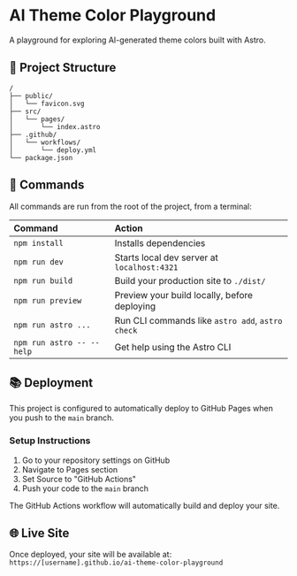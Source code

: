 # AI Theme Color Playground

A playground for exploring AI-generated theme colors built with Astro.

## 🚀 Project Structure

```
/
├── public/
│   └── favicon.svg
├── src/
│   └── pages/
│       └── index.astro
├── .github/
│   └── workflows/
│       └── deploy.yml
└── package.json
```

## 🧞 Commands

All commands are run from the root of the project, from a terminal:

| Command                   | Action                                           |
| :------------------------ | :----------------------------------------------- |
| `npm install`             | Installs dependencies                            |
| `npm run dev`             | Starts local dev server at `localhost:4321`      |
| `npm run build`           | Build your production site to `./dist/`          |
| `npm run preview`         | Preview your build locally, before deploying     |
| `npm run astro ...`       | Run CLI commands like `astro add`, `astro check` |
| `npm run astro -- --help` | Get help using the Astro CLI                     |

## 📚 Deployment

This project is configured to automatically deploy to GitHub Pages when you push to the `main` branch.

### Setup Instructions

1. Go to your repository settings on GitHub
2. Navigate to Pages section
3. Set Source to "GitHub Actions"
4. Push your code to the `main` branch

The GitHub Actions workflow will automatically build and deploy your site.

## 🌐 Live Site

Once deployed, your site will be available at:
`https://[username].github.io/ai-theme-color-playground`
